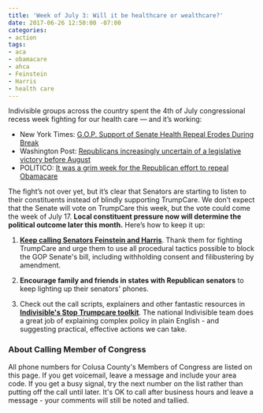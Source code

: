 ```yaml
---
title: 'Week of July 3: Will it be healthcare or wealthcare?'
date: 2017-06-26 12:50:00 -07:00
categories:
- action
tags:
- aca
- obamacare
- ahca
- Feinstein
- Harris
- health care
---
```


Indivisible groups across the country spent the 4th of July congressional recess week fighting for our health care — and it’s working:

* New York Times: [G.O.P. Support of Senate Health Repeal Erodes During Break](https://www.nytimes.com/2017/07/07/us/politics/republicans-health-care-bill.html)
* Washington Post: [Republicans increasingly uncertain of a legislative victory before August](https://www.washingtonpost.com/powerpost/republicans-increasingly-uncertain-of-a-legislative-victory-before-august/2017/07/08/)
* POLITICO: [It was a grim week for the Republican effort to repeal Obamacare](http://www.politico.com/story/2017/07/07/gop-health-plan-home-districts-misgivings-240306)

The fight’s not over yet, but it’s clear that Senators are starting to listen to their constituents instead of blindly supporting TrumpCare. We don’t expect that the Senate will vote on TrumpCare this week, but the vote could come the week of July 17. **Local constituent pressure now will determine the political outcome later this month.** Here’s how to keep it up: 

1. [**Keep calling Senators Feinstein and Harris**](https://www.indivisibleguide.com/resource/withholding-consent-filibuster-amendment-call-script/). Thank them for fighting TrumpCare and urge them to use all procedural tactics possible to block the GOP Senate's bill, including withholding consent and filibustering by amendment. 

2. **Encourage family and friends in states with Republican senators** to keep lighting up their senators' phones. 

3. Check out the call scripts, explainers and other fantastic resources in [**Indivisible's Stop Trumpcare toolkit**](https://www.indivisibleguide.com/stop-trumpcare/). The national Indivisible team does a great job of explaining complex policy in plain English - and suggesting practical, effective actions we can take. 


### About Calling Member of Congress

All phone numbers for Colusa County's Members of Congress are listed on this page. If you get voicemail, leave a message and include your area code. If you get a busy signal, try the next number on the list rather than putting off the call until later. It's OK to call after business hours and leave a message - your comments will still be noted and tallied.